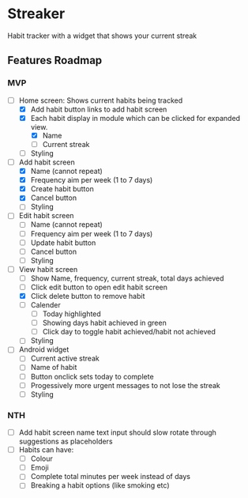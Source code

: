 # Streaker

Habit tracker with a widget that shows your current streak

## Features Roadmap

### MVP

- [ ] Home screen: Shows current habits being tracked
  - [x] Add habit button links to add habit screen
  - [x] Each habit display in module which can be clicked for expanded view.
    - [x] Name
    - [ ] Current streak
  - [ ] Styling
- [ ] Add habit screen
  - [x] Name (cannot repeat)
  - [x] Frequency aim per week (1 to 7 days)
  - [x] Create habit button
  - [x] Cancel button
  - [ ] Styling
- [ ] Edit habit screen
  - [ ] Name (cannot repeat)
  - [ ] Frequency aim per week (1 to 7 days)
  - [ ] Update habit button
  - [ ] Cancel button
  - [ ] Styling
- [ ] View habit screen
  - [ ] Show Name, frequency, current streak, total days achieved
  - [ ] Click edit button to open edit habit screen
  - [x] Click delete button to remove habit
  - [ ] Calender
    - [ ] Today highlighted
    - [ ] Showing days habit achieved in green
    - [ ] Click day to toggle habit achieved/habit not achieved
  - [ ] Styling
- [ ] Android widget
  - [ ] Current active streak
  - [ ] Name of habit
  - [ ] Button onclick sets today to complete
  - [ ] Progessively more urgent messages to not lose the streak
  - [ ] Styling

### NTH

- [ ] Add habit screen name text input should slow rotate through suggestions as placeholders
- [ ] Habits can have:
  - [ ] Colour
  - [ ] Emoji
  - [ ] Complete total minutes per week instead of days
  - [ ] Breaking a habit options (like smoking etc)
